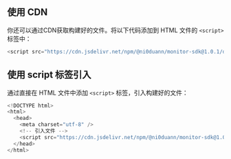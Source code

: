 ## 使用 CDN

你还可以通过CDN获取构建好的文件。将以下代码添加到 HTML 文件的 `<script>` 标签中：

```javascript
<script src="https://cdn.jsdelivr.net/npm/@ni0duann/monitor-sdk@1.0.1/dist/index.min.js"></script>
```

## 使用 script 标签引入

通过直接在 HTML 文件中添加 `<script>` 标签，引入构建好的文件：

```javascript
<!DOCTYPE html>
<html>
  <head>
    <meta charset="utf-8" />
    <!-- 引入文件 -->
    <script src="https://cdn.jsdelivr.net/npm/@ni0duann/monitor-sdk@1.0.1/dist/index.min.js"></script>
  </head>
</html>
```